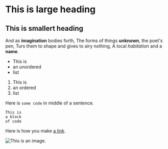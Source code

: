 # This is large heading

## This is smallert heading

And as **imagination** bodies forth,
The forms of things **unknown**, the poet's pen,
Turs them to shape and gives to airy nothing,
A local *habitation* and a **name**.

- This is
- an unordered
- list

1. This is 
2. an ordered
3. list


Here is `some code` in middle of a sentence.

```
This is
a block
of code
```

Here is how you make [a link](https://www.wikipedia.org/).

![This is an image.](https://github.com/yihui/xaringan/releases/download/v0.0.2/karl-moustache.jpg)


